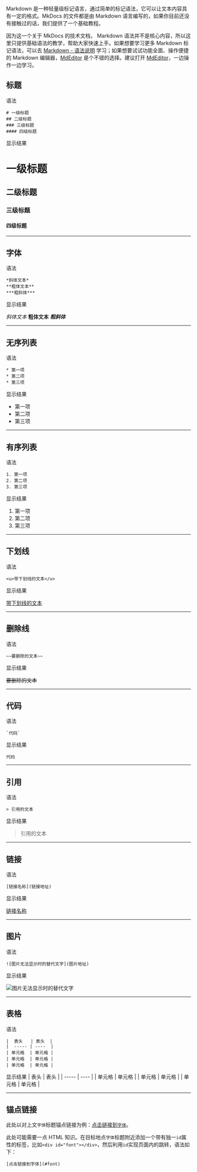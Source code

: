 Markdown 是一种轻量级标记语言，通过简单的标记语法，它可以让文本内容具有一定的格式。MkDocs 的文件都是由 Markdown 语言编写的，如果你目前还没有接触过的话，我们提供了一个基础教程。

因为这一个关于 MkDocs 的技术文档， Markdown 语法并不是核心内容，所以这里只提供基础语法的教学，帮助大家快速上手。如果想要学习更多 Markdown 标记语法，可以去 [Markdown - 语法说明](http://www.markdown.cn/) 学习；如果想要试试功能全面、操作便捷的 Markdown 编辑器，[MdEditor](https://www.mdeditor.com/) 是个不错的选择。建议打开 [MdEditor](https://www.mdeditor.com/)，一边操作一边学习。

## 标题
语法
```
# 一级标题
## 二级标题
### 三级标题
#### 四级标题
```
显示结果
# 一级标题
## 二级标题
### 三级标题
#### 四级标题

---

<div id="font"></div>

## 字体 
语法
```
*斜体文本*
**粗体文本**
***粗斜体***
```
显示结果

*斜体文本* **粗体文本**
***粗斜体***

---

## 无序列表
语法
```
* 第一项
* 第二项
* 第三项
```
显示结果
* 第一项
* 第二项
* 第三项

---

## 有序列表
语法
```
1. 第一项
2. 第二项
3. 第三项
```
显示结果
1. 第一项
2. 第二项
3. 第三项

---

## 下划线
语法
```
<u>带下划线的文本</u>
```
显示结果

<u>带下划线的文本</u>

---

## 删除线
语法
```
~~要删除的文本~~
```
显示结果

~~要删除的文本~~

---

## 代码
语法
```
`代码`
```
显示结果

`代码`

---

## 引用
语法
```
> 引用的文本
```
显示结果

> 引用的文本

---

## 链接
语法
```
[链接名称](链接地址)
```
显示结果

[链接名称](链接地址)

---

## 图片
语法
```
![图片无法显示时的替代文字](图片地址)
```
显示结果

![图片无法显示时的替代文字](图片地址)

---

## 表格
语法
```
|  表头   | 表头  |
|  ----- | ----  |
| 单元格  | 单元格 |
| 单元格  | 单元格 |
| 单元格  | 单元格 |

```
显示结果
|  表头   | 表头  |
|  ----- | ----  |
| 单元格  | 单元格 |
| 单元格  | 单元格 |
| 单元格  | 单元格 |

---

## 锚点链接
此处以对上文`字体`标题锚点链接为例：[点击链接到`字体`](#font)。

此处可能需要一点 HTML 知识。在目标地点`字体`标题附近添加一个带有独一`id`属性的标签，比如`<div id="font"></div>`，然后利用`id`实现页面内的跳转，语法如下：
```
[点击链接到字体](#font)
```